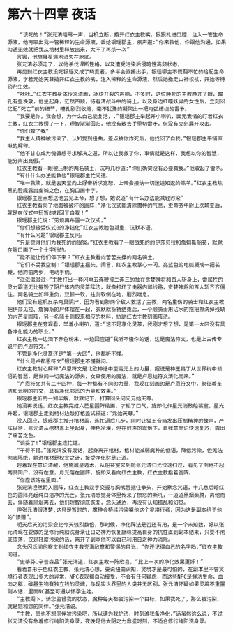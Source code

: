 # 第六十四章 夜话
        “该死的！”张元清暗骂一声，当机立断，撬开红衣主教嘴，狠狠扎进口腔，注入一管生命源液，他再取出我一管稀释的生命源液，丢给银瑶郡主，疾声道:“你来救他，你跟他沟通，如果沟通无效就把我从棺材里释放出来，大不了再杀一次”
       言罢，他施展星遁术消失在舱底。
       张元清必须走了，以他杀伐课断性格，以及遭受污染后侵略性高频状态，
       再见到红衣主教没死银瑶又成了畸变者，多半会直接出手，银瑶哪主不慌翻不忙的拾起生命源液，学着元始天尊撬开红衣主教的嘴，注入稀释的生命源液，然后她撤走山神权杖，开始等待药剂生效。
       “咔咔…”红衣主教身体传来清脆，冰块开裂的声响，不多时，这位睡死的主教睁开了眼，瞳孔有些涣散，他坐起身，茫然四顾，待看清战斗中的骑土，以及身边红瞳妖异的女性后，立刻回忆起“死亡”前的细节，瞳孔剧烈收缩，毫不犹豫的凝聚出一把电弧缭绕的雷矛。
       “我要是你，我会想，为什么自己能复活，.”银瑶郡主举起开小喇叭，面无表情的盯着红衣主教，红衣主教愣了一下，理智渐渐回归，他没有散去手里切雷矛，但没有立刻展开攻击。
       “你们救了我”
       “我主人精神被污染了，认知受到扭曲，差点被你炸死后，他找回了自我。”银瑶郡主平铺直啾的解释。
       “他不甘心成为傀儡想寻求解决之道，所以让我救了你，事情就是这样，我想以你的智慧，能分辨出真假。”
       红衣主教看一眼被压制的两名骑土，沉吟几秒道:“你们确实没有必要救我。”他收起了雷矛。
       “有什什么办法能救他”银瑶郡主忙问道。
       “唯一救赎，就是去天堂向上好帝祈求宽恕，上帝会接纳一切迷途知返的羔羊。”红衣主教焦黑的脸庞露出虔诚之色，在胸口画十字。
       银瑶郡主差点想送他去见上帝，想了想，她说道“有什么办法能减轻污染”
       红衣主教看向了地面被破坏的圆阵:“净化仪式能清除魔种的气息，史蒂芬中尉上次畸变后，就是在仪式中短暂的找回了自我！”
       银瑶郡主忙说:“劳烦再布置一次仪式，”
       “你们想接受仪式0的净钱化”红衣主教脸色凝重，沉默不语。
       “有什么问题”银瑶郡主反问。
       “只是觉得他们为我死的的很冤。”红衣主教看了一眼战死的的伊莎贝拉和詹姆斯船苌，默默在胸口画了一个十字行的。
       “能不能让他们停下来？”红衣主教看向苦苦支撑的两名骑土。
       “它们不受我空制！”银瑶郡主摇头，闻言，红农主教掌心一闪，亮蓝色的电弧凝成一把苌鞭，他跨前两步，甩动手柄。
       “滋滋滋滋滋~”主教打出一套闪电五连鞭接二连三的抽在贪婪神将和百人斩身上，雷属性的灵力霸道无比摧毁了阴尸体内的灵篆阵法，就像打坏了电器内部线路，贪婪神将和百人斩齐齐僵住，两名骑土如释重负，双膝一软，拄剑软倒在地，剧烈喘息。
       他们没有趁机反杀两具阴尸，因为看到那两个敌人救活了主教，两名重伤的骑士和红衣主教把伊莎见拉、詹姆斯的尸体摆在一起，衣默默祈祷结束后，一个顺骑士用沾水的拖把擦洗掉残缺的六芒星圆阵，另一名骑土则取来相应的材料，协助红衣主教刻画阵法。
       银瑶郡主在旁观看，举着小喇叭，道:“这不是净化灵篆，我刚才想了想，是第一大区没有具备净化能力的职业。”
       红衣主教一边洒下赤色粉末，一边回应道“我听不懂你的话，这是魔法符文，也是上古传专说中的卢恩符文。”
       不管是净化灵篆还是“第一大区”，他都听不懂。
       “什么是卢都恩符文”银瑶郡主不懂就问。
       红衣主教耐心解释“卢恩符文是北欧神话中至高无上的力量，据说是神王奥丁从世界树中领悟的智慧，是世间一切魔法的源头，女巫使用的魔法，就是卢恩结符文演化而来。”
       “卢恩符文共有二十四种，每一种都有不同的力量，我现在刻画的是卢恩符文中，象征着圣洁和光明的符文，具有净化邪恶的力量和效果。”
       银瑶郡主听的一知半解，默默记下，打算回头问问元始天尊。
       她没再说话，红衣主教完成六芒星圆阵绘画，才松了口气，旋即化作星光消散船苌室，星光升起，银瑶郡主走到棺材边敲打棺盖试探道:“元始天尊。”
       没人回应，银瑶郡主推开棺材盖，连忙退后几步，同时让猫王音箱发出压制精神的鼓声，严阵以待，张元清从棺材盖上坐起身，神色冷漠，但在鼓声的震慑下，自我意而识快速复苏，露出了痛苦之色。
       “谈妥了!”银瑶郡主连忙道。
       “干得不错。”张元清没有废话，起身离开棺材，棺材能减弱魔种的低语，降低污染，但无法彻底隔绝，躺进棺材是权宜之计，接受净化财是正道。
       趁着现在意识清醒，他施展星遁术，从船苌室来到舱张元清归光快速扫过，看见了倒地不起两具阴尸，没有在意，月光落在圆阵，旋即又看向红衣主教，红衣主教指着圆阵。
       “你应该站在里面。”
       张元清坦然跨入圆阵，红衣主教双手交握与胸嘴唇抵住拳头，开始默念咒语，十几息后暗红色的圆阵亮起纯白洁净的光芒，张元清感觉身体里传来了愤怒的嘶吼，一道道黑烟蒸腾，离他而去，伴随着黑烟离去，他们理智彻底恢复，念头通达，再没有认知错乱和幻觉。
       但张元清很清楚,这只是暂时的，魔种会持续污染嘴他这个灵境行者，因为这是副本给予他的“馈赠”。
       明天后天的污染会比今天强烈数倍，那时候，净化阵法是否还有用，是一个未知数，好以张元清现在要做的是修行纯阳洗身录让日之神力恢复巅峰提高自身的抗性直到副本结束，只要不彻底堕落，仅是轻度污染的话，离开了副本他可以自已利用日之神力消除。
       念头闪烁间他察觉到红衣主教充满敌意和警惕的目光，“你还记得自己的名字吗，”红衣主教问道。
       “史蒂芬.辛普森品”张元清道，红衣主教一阵欣喜，“比上一次的净化效果更好！”
       看着喜形于色红衣主教，张元清心想，要说扭曲认知，灵境才是最可怕的，在副本里不管灵境行者表现出多大的异常，NPC表现都自动接受，不会有任何疑虑，而这些NPC是鲜活生命，血肉之躯，碳基生物有独立钱的灵魂，与现实世界里的人类并无区别，张元清怀疑如果灵境不重置副本话，里面NC甚至可通以怀孕生娃。
       “主教阁下，请您监督我的状态，魔种每天都会污染一个目标，如果我死了，那么被污染，就是您和您的同伴。”张元清说。
       “主教，您也不想同伴被污染吧，所以请为我护法，时刻滩我备净化，”话虽然这么说，不过张元清没有急着修行纯阳洗身录，夜晚是他太阴之力鼎盛时刻，不适合修行纯阳洗身录。